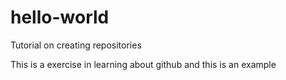 # hello-world
Tutorial on creating repositories

This is a exercise in learning about github and this is an example

